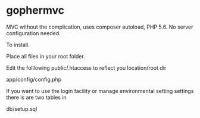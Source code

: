 # gophermvc
MVC without the complication, uses composer autoload, PHP 5.6. No server configuration needed.

To install.

Place all files in your root folder.

Edit the folllowing
public/.htaccess to reflect you location/root dir

app/config/config.php


If you want to use the login facility or manage environmental setting settings there is are two tables in

 db/setup.sql
